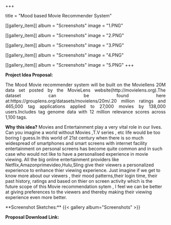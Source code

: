 +++


title = "Mood based Movie Recommender System"


[[gallery_item]]
album = "Screenshots"
image = "1.PNG"

[[gallery_item]]
album = "Screenshots"
image = "2.PNG"

[[gallery_item]]
album = "Screenshots"
image = "3.PNG"

[[gallery_item]]
album = "Screenshots"
image = "4.PNG"

[[gallery_item]]
album = "Screenshots"
image = "5.PNG"
+++

**Project Idea Proposal:**
<p align="justify">
The Mood Movie recommender system will be built on the Moviellens 20M data set posted by the MovieLens website(http://movielens.org).The dataset can be found here at:https://grouplens.org/datasets/movielens/20m/.20 million ratings and 465,000 tag applications applied to 27,000 movies by 138,000 users.Includes tag genome data with 12 million relevance scores across 1,100 tags. 

**Why this idea?**
Movies and Entertainment play a very vital role in our lives. Can you imagine a world without Movies ,T.V series , etc life would be too boring I guess.In this world of 21st century when there is so much widespread of smartphones and smart screens with internet facility entertainment on personal screens has become quite common and in such case who would not like to have a personalised experience in movie viewing. All the big online entertainment providers like Netflix,Amazonprimevideo,Hulu,Sling give their viewers a personalized experience to enhance thier viewing experience. Just imagine if we get to know more about our viewers , their mood patterns,their login time, their past history, ratings and based on thier on screen activity which is the future scope of this Movie recommendation sytem , I feel we can be better at giving preferences to the viewers and thereby making their viewing experience even more better.
</p>
**Screenshot Sketches:**
{{< gallery album="Screenshots" >}}


**Proposal Download Link:**

